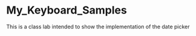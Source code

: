 # My_Keyboard_Samples

<p>This is a class lab intended to show the implementation of the date picker</p>
